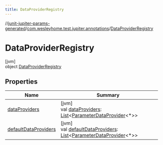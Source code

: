 ```yaml
---
title: DataProviderRegistry
---
```

//[junit-jupiter-params-generated](../../../index.html)/[com.wesleyhome.test.jupiter.annotations](../index.html)/[DataProviderRegistry](index.html)



# DataProviderRegistry



[jvm]\
object [DataProviderRegistry](index.html)



## Properties


| Name | Summary |
|---|---|
| [dataProviders](data-providers.html) | [jvm]<br>val [dataProviders](data-providers.html): [List](https://kotlinlang.org/api/latest/jvm/stdlib/kotlin.collections/-list/index.html)&lt;[ParameterDataProvider](../../com.wesleyhome.test.jupiter.provider/-parameter-data-provider/index.html)&lt;*&gt;&gt; |
| [defaultDataProviders](default-data-providers.html) | [jvm]<br>val [defaultDataProviders](default-data-providers.html): [List](https://kotlinlang.org/api/latest/jvm/stdlib/kotlin.collections/-list/index.html)&lt;[ParameterDataProvider](../../com.wesleyhome.test.jupiter.provider/-parameter-data-provider/index.html)&lt;*&gt;&gt; |


